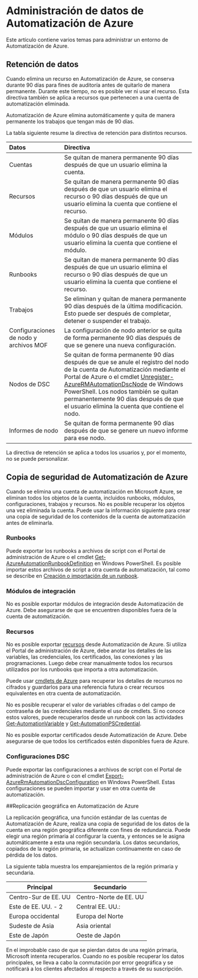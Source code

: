 <properties 
   pageTitle="Administración de datos de Automatización de Azure | Microsoft Azure"
   description="Este artículo contiene varios temas para administrar un entorno de Automatización de Azure. Actualmente incluye la retención de datos y la realización de copias de seguridad de la recuperación ante desastres en Automatización de Azure."
   services="automation"
   documentationCenter=""
   authors="SnehaGunda"
   manager="stevenka"
   editor="tysonn" />
<tags 
   ms.service="automation"
   ms.devlang="na"
   ms.topic="article"
   ms.tgt_pltfrm="na"
   ms.workload="infrastructure-services"
   ms.date="11/02/2015"
   ms.author="bwren;sngun" />

# Administración de datos de Automatización de Azure

Este artículo contiene varios temas para administrar un entorno de Automatización de Azure.

## Retención de datos

Cuando elimina un recurso en Automatización de Azure, se conserva durante 90 días para fines de auditoría antes de quitarlo de manera permanente. Durante este tiempo, no es posible ver ni usar el recurso. Esta directiva también se aplica a recursos que pertenecen a una cuenta de automatización eliminada.

Automatización de Azure elimina automáticamente y quita de manera permanente los trabajos que tengan más de 90 días.

La tabla siguiente resume la directiva de retención para distintos recursos.

|Datos|Directiva|
|:---|:---|
|Cuentas|Se quitan de manera permanente 90 días después de que un usuario elimina la cuenta.|
|Recursos|Se quitan de manera permanente 90 días después de que un usuario elimina el recurso o 90 días después de que un usuario elimina la cuenta que contiene el recurso.|
|Módulos|Se quitan de manera permanente 90 días después de que un usuario elimina el módulo o 90 días después de que un usuario elimina la cuenta que contiene el módulo.|
|Runbooks|Se quitan de manera permanente 90 días después de que un usuario elimina el recurso o 90 días después de que un usuario elimina la cuenta que contiene el recurso.|
|Trabajos|Se eliminan y quitan de manera permanente 90 días después de la última modificación. Esto puede ser después de completar, detener o suspender el trabajo.|
|Configuraciones de nodo y archivos MOF| La configuración de nodo anterior se quita de forma permanente 90 días después de que se genere una nueva configuración.|
|Nodos de DSC| Se quitan de forma permanente 90 días después de que se anule el registro del nodo de la cuenta de Automatización mediante el Portal de Azure o el cmdlet [Unregister-AzureRMAutomationDscNode](https://msdn.microsoft.com/library/mt603500.aspx) de Windows PowerShell. Los nodos también se quitan permanentemente 90 días después de que el usuario elimina la cuenta que contiene el nodo. |
|Informes de nodo| Se quitan de forma permanente 90 días después de que se genere un nuevo informe para ese nodo.|

La directiva de retención se aplica a todos los usuarios y, por el momento, no se puede personalizar.

## Copia de seguridad de Automatización de Azure

Cuando se elimina una cuenta de automatización en Microsoft Azure, se eliminan todos los objetos de la cuenta, incluidos runbooks, módulos, configuraciones, trabajos y recursos. No es posible recuperar los objetos una vez eliminada la cuenta. Puede usar la información siguiente para crear una copia de seguridad de los contenidos de la cuenta de automatización antes de eliminarla.

### Runbooks

Puede exportar los runbooks a archivos de script con el Portal de administración de Azure o el cmdlet [Get-AzureAutomationRunbookDefinition](https://msdn.microsoft.com/library/dn690269.aspx) en Windows PowerShell. Es posible importar estos archivos de script a otra cuenta de automatización, tal como se describe en [Creación o importación de un runbook](https://msdn.microsoft.com/library/dn643637.aspx).


### Módulos de integración

No es posible exportar módulos de integración desde Automatización de Azure. Debe asegurarse de que se encuentren disponibles fuera de la cuenta de automatización.

### Recursos

No es posible exportar [recursos](https://msdn.microsoft.com/library/dn939988.aspx) desde Automatización de Azure. Si utiliza el Portal de administración de Azure, debe anotar los detalles de las variables, las credenciales, los certificados, las conexiones y las programaciones. Luego debe crear manualmente todos los recursos utilizados por los runbooks que importa a otra automatización.

Puede usar [cmdlets de Azure](https://msdn.microsoft.com/library/dn690262.aspx) para recuperar los detalles de recursos no cifrados y guardarlos para una referencia futura o crear recursos equivalentes en otra cuenta de automatización.

No es posible recuperar el valor de variables cifradas o del campo de contraseña de las credenciales mediante el uso de cmdlets. Si no conoce estos valores, puede recuperarlos desde un runbook con las actividades [Get-AutomationVariable](https://msdn.microsoft.com/library/dn940012.aspx) y [Get-AutomationPSCredential](https://msdn.microsoft.com/library/dn940015.aspx).

No es posible exportar certificados desde Automatización de Azure. Debe asegurarse de que todos los certificados estén disponibles fuera de Azure.

### Configuraciones DSC

Puede exportar las configuraciones a archivos de script con el Portal de administración de Azure o con el cmdlet [Export-AzureRmAutomationDscConfiguration](https://msdn.microsoft.com/library/mt603485.aspx) en Windows PowerShell. Estas configuraciones se pueden importar y usar en otra cuenta de automatización.


##Replicación geográfica en Automatización de Azure

La replicación geográfica, una función estándar de las cuentas de Automatización de Azure, realiza una copia de seguridad de los datos de la cuenta en una región geográfica diferente con fines de redundancia. Puede elegir una región primaria al configurar la cuenta, y entonces se le asigna automáticamente a esta una región secundaria. Los datos secundarios, copiados de la región primaria, se actualizan continuamente en caso de pérdida de los datos.

La siguiente tabla muestra los emparejamientos de la región primaria y secundaria.

|Principal |Secundario
| ---------------   |----------------
|Centro-Sur de EE. UU |Centro-Norte de EE. UU
|Este de EE. UU. - 2 |Central EE. UU.:
|Europa occidental |Europa del Norte
|Sudeste de Asia |Asia oriental
|Este de Japón |Oeste de Japón

En el improbable caso de que se pierdan datos de una región primaria, Microsoft intenta recuperarlos. Cuando no es posible recuperar los datos principales, se lleva a cabo la conmutación por error geográfica y se notificará a los clientes afectados al respecto a través de su suscripción.

<!---HONumber=AcomDC_1125_2015-->